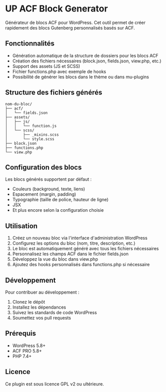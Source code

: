 # UP ACF Block Generator

Générateur de blocs ACF pour WordPress. Cet outil permet de créer rapidement des blocs Gutenberg personnalisés basés sur ACF.

## Fonctionnalités

- Génération automatique de la structure de dossiers pour les blocs ACF
- Création des fichiers nécessaires (block.json, fields.json, view.php, etc.)
- Support des assets (JS et SCSS)
- Fichier functions.php avec exemple de hooks
- Possibilité de générer les blocs dans le thème ou dans mu-plugins

## Structure des fichiers générés

    nom-du-bloc/
    ├── acf/
    │   └── fields.json
    ├── assets/
    │   ├── js/
    │   │   └── function.js
    │   └── scss/
    │       ├── _mixins.scss
    │       └── style.scss
    ├── block.json
    ├── functions.php
    └── view.php

## Configuration des blocs

Les blocs générés supportent par défaut :
- Couleurs (background, texte, liens)
- Espacement (margin, padding)
- Typographie (taille de police, hauteur de ligne)
- JSX
- Et plus encore selon la configuration choisie

## Utilisation

1. Créez un nouveau bloc via l'interface d'administration WordPress
2. Configurez les options du bloc (nom, titre, description, etc.)
3. Le bloc est automatiquement généré avec tous les fichiers nécessaires
4. Personnalisez les champs ACF dans le fichier fields.json
5. Développez la vue du bloc dans view.php
6. Ajoutez des hooks personnalisés dans functions.php si nécessaire

## Développement

Pour contribuer au développement :
1. Clonez le dépôt
2. Installez les dépendances
3. Suivez les standards de code WordPress
4. Soumettez vos pull requests

## Prérequis

- WordPress 5.8+
- ACF PRO 5.8+
- PHP 7.4+

## Licence

Ce plugin est sous licence GPL v2 ou ultérieure.
